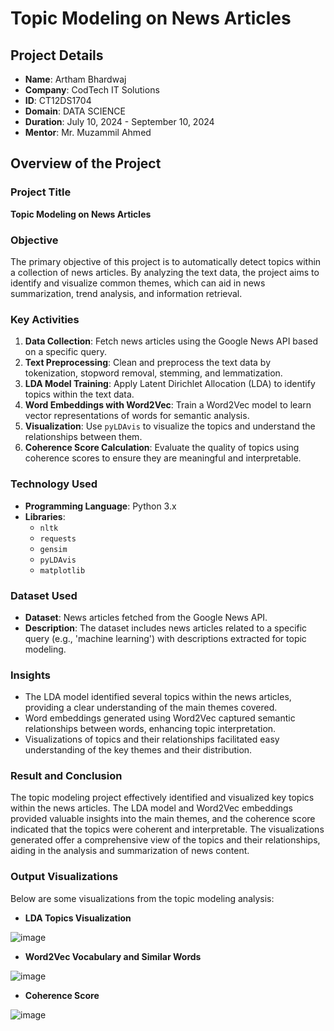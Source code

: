 # Topic Modeling on News Articles

## Project Details

- **Name**: Artham Bhardwaj
- **Company**: CodTech IT Solutions
- **ID**: CT12DS1704
- **Domain**: DATA SCIENCE
- **Duration**: July 10, 2024 - September 10, 2024
- **Mentor**: Mr. Muzammil Ahmed

## Overview of the Project

### Project Title
**Topic Modeling on News Articles**

### Objective
The primary objective of this project is to automatically detect topics within a collection of news articles. By analyzing the text data, the project aims to identify and visualize common themes, which can aid in news summarization, trend analysis, and information retrieval.

### Key Activities
1. **Data Collection**: Fetch news articles using the Google News API based on a specific query.
2. **Text Preprocessing**: Clean and preprocess the text data by tokenization, stopword removal, stemming, and lemmatization.
3. **LDA Model Training**: Apply Latent Dirichlet Allocation (LDA) to identify topics within the text data.
4. **Word Embeddings with Word2Vec**: Train a Word2Vec model to learn vector representations of words for semantic analysis.
5. **Visualization**: Use `pyLDAvis` to visualize the topics and understand the relationships between them.
6. **Coherence Score Calculation**: Evaluate the quality of topics using coherence scores to ensure they are meaningful and interpretable.

### Technology Used
- **Programming Language**: Python 3.x
- **Libraries**: 
  - `nltk`
  - `requests`
  - `gensim`
  - `pyLDAvis`
  - `matplotlib`

### Dataset Used
- **Dataset**: News articles fetched from the Google News API.
- **Description**: The dataset includes news articles related to a specific query (e.g., 'machine learning') with descriptions extracted for topic modeling.

### Insights
- The LDA model identified several topics within the news articles, providing a clear understanding of the main themes covered.
- Word embeddings generated using Word2Vec captured semantic relationships between words, enhancing topic interpretation.
- Visualizations of topics and their relationships facilitated easy understanding of the key themes and their distribution.

### Result and Conclusion
The topic modeling project effectively identified and visualized key topics within the news articles. The LDA model and Word2Vec embeddings provided valuable insights into the main themes, and the coherence score indicated that the topics were coherent and interpretable. The visualizations generated offer a comprehensive view of the topics and their relationships, aiding in the analysis and summarization of news content.

### Output Visualizations

Below are some visualizations from the topic modeling analysis:

- **LDA Topics Visualization**

![image](https://github.com/user-attachments/assets/c29e4ae2-c42d-45be-8560-e3d6dbea281d)


- **Word2Vec Vocabulary and Similar Words**

 ![image](https://github.com/user-attachments/assets/f6f1858c-49c9-47ed-8456-7c8da95b636e)




- **Coherence Score**

 ![image](https://github.com/user-attachments/assets/9997319e-72ca-4cb0-93a4-f60ba4b375ed)

